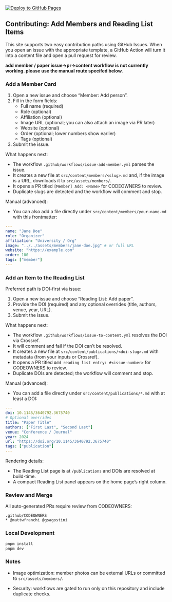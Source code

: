 [![Deploy to GitHub Pages](https://github.com/mattwfranchi/mattwfranchi.github.io/actions/workflows/deploy.yml/badge.svg)](https://github.com/mattwfranchi/mattwfranchi.github.io/actions/workflows/deploy.yml)

## Contributing: Add Members and Reading List Items

This site supports two easy contribution paths using GitHub Issues. When you open an issue with the appropriate template, a GitHub Action will turn it into a content file and open a pull request for review.

**add member / paper issue->pr->content workflow is not currently working. please use the manual route specifed below.**

### Add a Member Card

1. Open a new issue and choose “Member: Add person”.
2. Fill in the form fields:
   - Full name (required)
   - Role (optional)
   - Affiliation (optional)
   - Image URL (optional; you can also attach an image via PR later)
   - Website (optional)
   - Order (optional; lower numbers show earlier)
   - Tags (optional)
3. Submit the issue.

What happens next:
- The workflow `.github/workflows/issue-add-member.yml` parses the issue.
- It creates a new file at `src/content/members/<slug>.md` and, if the image is a URL, downloads it to `src/assets/members/`.
- It opens a PR titled `[Member] Add: <Name>` for CODEOWNERS to review.
- Duplicate slugs are detected and the workflow will comment and stop.

Manual (advanced):
- You can also add a file directly under `src/content/members/your-name.md` with this frontmatter:

```yaml
---
name: "Jane Doe"
role: "Organizer"
affiliation: "University / Org"
image: "../../assets/members/jane-doe.jpg" # or full URL
website: "https://example.com"
order: 100
tags: ["member"]
---
```

### Add an Item to the Reading List

Preferred path is DOI-first via issue:
1. Open a new issue and choose “Reading List: Add paper”.
2. Provide the DOI (required) and any optional overrides (title, authors, venue, year, URL).
3. Submit the issue.

What happens next:
- The workflow `.github/workflows/issue-to-content.yml` resolves the DOI via Crossref.
- It will comment and fail if the DOI can’t be resolved.
- It creates a new file at `src/content/publications/<doi-slug>.md` with metadata (from your inputs or Crossref).
- It opens a PR titled `Add reading list entry: #<issue-number>` for CODEOWNERS to review.
- Duplicate DOIs are detected; the workflow will comment and stop.

Manual (advanced):
- You can add a file directly under `src/content/publications/*.md` with at least a DOI:

```yaml
---
doi: 10.1145/3640792.3675740
# Optional overrides
title: "Paper Title"
authors: ["First Last", "Second Last"]
venue: "Conference / Journal"
year: 2024
url: "https://doi.org/10.1145/3640792.3675740"
tags: ["publication"]
---
```

Rendering details:
- The Reading List page is at `/publications` and DOIs are resolved at build-time.
- A compact Reading List panel appears on the home page’s right column.

### Review and Merge

All auto-generated PRs require review from CODEOWNERS:

```
.github/CODEOWNERS
* @mattwfranchi @gsagostini
```

### Local Development

```bash
pnpm install
pnpm dev
```

### Notes
- Image optimization: member photos can be external URLs or committed to `src/assets/members/`.

- Security: workflows are gated to run only on this repository and include duplicate checks.
